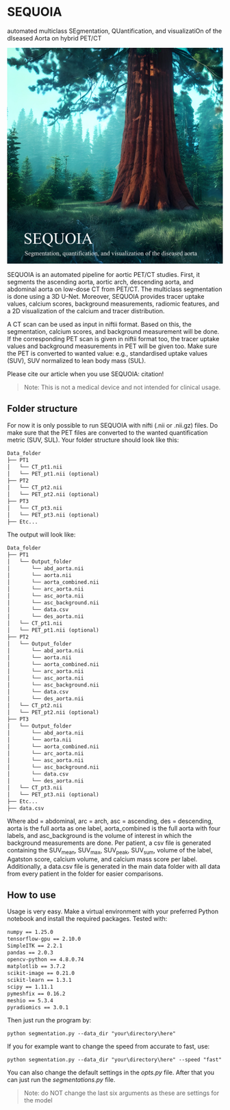 # SEQUOIA
automated multiclass SEgmentation, QUantification, and visualizatiOn of the dIseased Aorta on hybrid PET/CT

<img src="Images/SEQUOIA_logo.jpg" width="720"/>

SEQUOIA is an automated pipeline for aortic PET/CT studies. First, it segments the ascending aorta, aortic arch, descending aorta, and abdominal aorta on low-dose CT from PET/CT. The multiclass segmentation is done using a 3D U-Net. Moreover, SEQUOIA provides tracer uptake values, calcium scores, background measurements, radiomic features, and a 2D visualization of the calcium and tracer distribution.

A CT scan can be used as input in niftii format. Based on this, the segmentation, calcium scores, and background measurement will be done. If the corresponding PET scan is given in niftii format too, the tracer uptake values and background measurements in PET will be given too. Make sure the PET is converted to wanted value: e.g., standardised uptake values (SUV), SUV normalized to lean body mass (SUL).

Please cite our article when you use SEQUOIA:
citation!

> Note: This is not a medical device and not intended for clinical usage. 

## Folder structure

For now it is only possible to run SEQUOIA with nifti (.nii or .nii.gz) files. Do make sure that the PET files are converted to the wanted quantification metric (SUV, SUL).
Your folder structure should look like this:

```
Data_folder
├── PT1
│   └── CT_pt1.nii
│   └── PET_pt1.nii (optional)
├── PT2
│   └── CT_pt2.nii
│   └── PET_pt2.nii (optional)
├── PT3
│   └── CT_pt3.nii
│   └── PET_pt3.nii (optional)
├── Etc...
```

The output will look like:
```
Data_folder
├── PT1
│   └── Output_folder
│       └── abd_aorta.nii
│       └── aorta.nii
│       └── aorta_combined.nii
│       └── arc_aorta.nii
│       └── asc_aorta.nii
│       └── asc_background.nii
│       └── data.csv
│       └── des_aorta.nii
│   └── CT_pt1.nii
│   └── PET_pt1.nii (optional)
├── PT2
│   └── Output_folder
│       └── abd_aorta.nii
│       └── aorta.nii
│       └── aorta_combined.nii
│       └── arc_aorta.nii
│       └── asc_aorta.nii
│       └── asc_background.nii
│       └── data.csv
│       └── des_aorta.nii
│   └── CT_pt2.nii
│   └── PET_pt2.nii (optional)
├── PT3
│   └── Output_folder
│       └── abd_aorta.nii
│       └── aorta.nii
│       └── aorta_combined.nii
│       └── arc_aorta.nii
│       └── asc_aorta.nii
│       └── asc_background.nii
│       └── data.csv
│       └── des_aorta.nii
│   └── CT_pt3.nii
│   └── PET_pt3.nii (optional)
├── Etc...
├── data.csv
```
Where abd = abdominal, arc = arch, asc = ascending, des = descending, aorta is the full aorta as one label, aorta_combined is the full aorta with four labels, and asc_background is the volume of interest in which the background measurements are done.
Per patient, a csv file is generated containing the SUV<sub>mean</sub>, SUV<sub>max</sub>, SUV<sub>peak</sub>, SUV<sub>sum</sub>, volume of the label, Agatston score, calcium volume, and calcium mass score per label.
Additionally, a data.csv file is generated in the main data folder with all data from every patient in the folder for easier comparisons.


## How to use

Usage is very easy. Make a virtual environment with your preferred Python notebook and install the required packages.
Tested with:
```
numpy == 1.25.0
tensorflow-gpu == 2.10.0
SimpleITK == 2.2.1
pandas == 2.0.3
opencv-python == 4.8.0.74
matplotlib == 3.7.2
scikit-image == 0.21.0
scikit-learn == 1.3.1
scipy == 1.11.1
pymeshfix == 0.16.2
meshio == 5.3.4
pyradiomics == 3.0.1
```

Then just run the program by:
```
python segmentation.py --data_dir "your\directory\here"
```

If you for example want to change the speed from accurate to fast, use:
```
python segmentation.py --data_dir "your\directory\here" --speed "fast"
```

You can also change the default settings in the _opts.py_ file. After that you can just run the _segmentations.py_ file.

> Note: do NOT change the last six arguments as these are settings for the model
